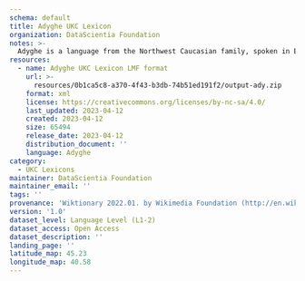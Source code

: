 ```yaml
---
schema: default
title: Adyghe UKC Lexicon
organization: DataScientia Foundation
notes: >-
  Adyghe is a language from the Northwest Caucasian family, spoken in Eurasia. The UKC Lexicon of Adyghe is represented as a lexico-semantic network. It consists of words, word senses, synsets, as well as sense-level and synset-level relationships.
resources:
  - name: Adyghe UKC Lexicon LMF format
    url: >-
      resources/0b1ca5c8-a370-4f43-b3db-74b51ed191f2/output-ady.zip
    format: xml
    license: https://creativecommons.org/licenses/by-nc-sa/4.0/
    last_updated: 2023-04-12
    created: 2023-04-12
    size: 65494
    release_date: 2023-04-12
    distribution_document: ''
    language: Adyghe
category:
  - UKC Lexicons
maintainer: DataScientia Foundation
maintainer_email: ''
tags: ''
provenance: 'Wiktionary 2022.01. by Wikimedia Foundation (http://en.wiktionary.org); CogNet 2.1 by Khuyagbaatar Batsuren, National University of Mongolia (http://cognet.ukc.disi.unitn.it); KinDiv: Kinship Diversity 1.0 by Temuulen Khishigsuren (http://ukc.disi.unitn.it/index.php/kinship/); UniMet: Universal Metonymy 1.0 by Temuulen Khishigsuren and Gábor Bella (http://ukc.disi.unitn.it/index.php/metonymy/); MorphyNet 2.0 by Gábor Bella and Khuyagbaatar Batsuren (http://ukc.disi.unitn.it/index.php/morphynet/); NorthEuraLex 0.9 by Johannes Dellert and Gerhard Jäger, Eberhard Karls Universität Tübingen (http://northeuralex.org/); Princeton WordNet 2.1 by Princeton University (https://wordnet.princeton.edu)'
version: '1.0'
dataset_level: Language Level (L1-2)
dataset_access: Open Access
dataset_description: ''
landing_page: ''
latitude_map: 45.23
longitude_map: 40.58
---
```

